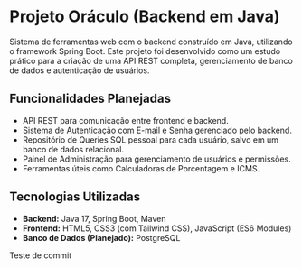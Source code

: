 # Projeto Oráculo (Backend em Java)

Sistema de ferramentas web com o backend construído em Java, utilizando o framework Spring Boot. Este projeto foi desenvolvido como um estudo prático para a criação de uma API REST completa, gerenciamento de banco de dados e autenticação de usuários.

## Funcionalidades Planejadas
- API REST para comunicação entre frontend e backend.
- Sistema de Autenticação com E-mail e Senha gerenciado pelo backend.
- Repositório de Queries SQL pessoal para cada usuário, salvo em um banco de dados relacional.
- Painel de Administração para gerenciamento de usuários e permissões.
- Ferramentas úteis como Calculadoras de Porcentagem e ICMS.

## Tecnologias Utilizadas
- **Backend:** Java 17, Spring Boot, Maven
- **Frontend:** HTML5, CSS3 (com Tailwind CSS), JavaScript (ES6 Modules)
- **Banco de Dados (Planejado):** PostgreSQL

Teste de commit